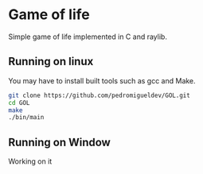 # Game of life

Simple game of life implemented in C and raylib.

## Running on linux

You may have to install built tools such as gcc and Make.
```bash
git clone https://github.com/pedromigueldev/GOL.git
cd GOL
make
./bin/main
```

## Running on Window
Working on it
